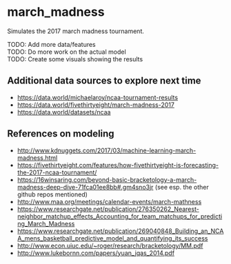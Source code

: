 # march_madness


Simulates the 2017 march madness tournament.  

TODO: Add more data/features  
TODO: Do more work on the actual model  
TODO: Create some visuals showing the results



## Additional data sources to explore next time  
 - https://data.world/michaelaroy/ncaa-tournament-results
 - https://data.world/fivethirtyeight/march-madness-2017  
 - https://data.world/datasets/ncaa  

## References on modeling  
 - http://www.kdnuggets.com/2017/03/machine-learning-march-madness.html
 - https://fivethirtyeight.com/features/how-fivethirtyeight-is-forecasting-the-2017-ncaa-tournament/
 - https://16winsaring.com/beyond-basic-bracketology-a-march-madness-deep-dive-71fca01ee8bb#.gm4sno3jr (see esp. the other github repos mentioned)
 - http://www.maa.org/meetings/calendar-events/march-mathness
 - https://www.researchgate.net/publication/276350262_Nearest-neighbor_matchup_effects_Accounting_for_team_matchups_for_predicting_March_Madness
 - https://www.researchgate.net/publication/269040848_Building_an_NCAA_mens_basketball_predictive_model_and_quantifying_its_success  
 - http://www.econ.uiuc.edu/~roger/research/bracketology/MM.pdf  
 - http://www.lukebornn.com/papers/yuan_jqas_2014.pdf  
 
